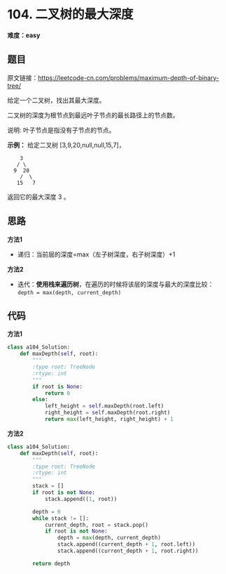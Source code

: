 # 104. 二叉树的最大深度
**难度：easy**
## 题目
原文链接：https://leetcode-cn.com/problems/maximum-depth-of-binary-tree/

给定一个二叉树，找出其最大深度。

二叉树的深度为根节点到最远叶子节点的最长路径上的节点数。

说明: 叶子节点是指没有子节点的节点。

**示例：**
给定二叉树 [3,9,20,null,null,15,7]，
```
    3
   / \
  9  20
    /  \
   15   7
```
返回它的最大深度 3 。


## 思路
**方法1**
* 递归：当前层的深度=max（左子树深度，右子树深度）+1

**方法2**
* 迭代：**使用栈来遍历树**，在遍历的时候将该层的深度与最大的深度比较：```depth = max(depth, current_depth)```
## 代码
**方法1**
```python
class a104_Solution:
    def maxDepth(self, root):
        """
        :type root: TreeNode
        :rtype: int
        """ 
        if root is None: 
            return 0 
        else: 
            left_height = self.maxDepth(root.left) 
            right_height = self.maxDepth(root.right) 
            return max(left_height, right_height) + 1 
```
**方法2**
```python
class a104_Solution:
    def maxDepth(self, root):
        """
        :type root: TreeNode
        :rtype: int
        """
        stack = []
        if root is not None:
            stack.append((1, root))

        depth = 0
        while stack != []:
            current_depth, root = stack.pop()
            if root is not None:
                depth = max(depth, current_depth)
                stack.append((current_depth + 1, root.left))
                stack.append((current_depth + 1, root.right))

        return depth
```
